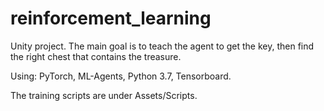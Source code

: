 # reinforcement_learning
Unity project. The main goal is to teach the agent to get the key, then find the right chest that contains the treasure.

Using: PyTorch, ML-Agents, Python 3.7, Tensorboard.

The training scripts are under Assets/Scripts.
